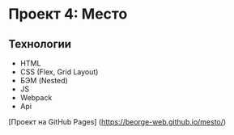 # Проект 4: Место

## Технологии

- HTML
- CSS (Flex, Grid Layout)
- БЭМ (Nested)
- JS
- Webpack
- Api

[Проект на GitHub Pages] (https://beorge-web.github.io/mesto/)
